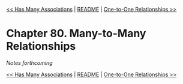 [&lt;&lt; Has Many Associations](ch79-has-many-associations.md) | [README](README.md) | [One-to-One Relationships &gt;&gt;](ch81-one-to-one-relationships.md)

# Chapter 80. Many-to-Many Relationships

*Notes forthcoming*

[&lt;&lt; Has Many Associations](ch79-has-many-associations.md) | [README](README.md) | [One-to-One Relationships &gt;&gt;](ch81-one-to-one-relationships.md)